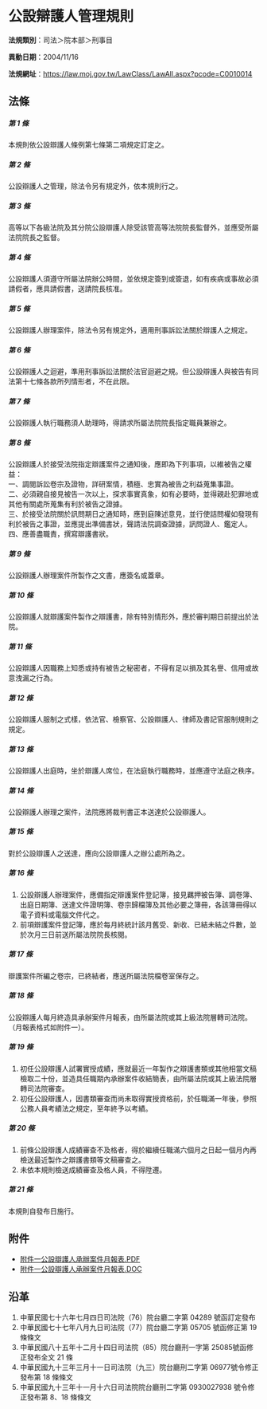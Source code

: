 # 公設辯護人管理規則




**法規類別**：司法＞院本部＞刑事目

**異動日期**：2004/11/16  

**法規網址**：https://law.moj.gov.tw/LawClass/LawAll.aspx?pcode=C0010014



## 法條
##### 第 1 條
本規則依公設辯護人條例第七條第二項規定訂定之。

##### 第 2 條
公設辯護人之管理，除法令另有規定外，依本規則行之。

##### 第 3 條
高等以下各級法院及其分院公設辯護人除受該管高等法院院長監督外，並應受所屬法院院長之監督。

##### 第 4 條
公設辯護人須遵守所屬法院辦公時間，並依規定簽到或簽退，如有疾病或事故必須請假者，應具請假書，送請院長核准。

##### 第 5 條
公設辯護人辦理案件，除法令另有規定外，適用刑事訴訟法關於辯護人之規定。

##### 第 6 條
公設辯護人之迴避，準用刑事訴訟法關於法官迴避之規。但公設辯護人與被告有同法第十七條各款所列情形者，不在此限。

##### 第 7 條
公設辯護人執行職務須人助理時，得請求所屬法院院長指定職員兼辦之。

##### 第 8 條
公設辯護人於接受法院指定辯護案件之通知後，應即為下列事項，以維被告之權益：                                                        
一、調閱訴訟卷宗及證物，詳研案情，積極、忠實為被告之利益蒐集事證。                                                           
二、必須親自接見被告一次以上，探求事實真象，如有必要時，並得親赴犯罪地或其他有關處所蒐集有利於被告之證據。                    
三、於接受法院關於訊問期日之通知時，應到庭陳述意見，並行使詰問權如發現有利於被告之事證，並應提出準備書狀，聲請法院調查證據，訊問證人、鑑定人。                                            
四、應善盡職責，撰寫辯護書狀。

##### 第 9 條
公設辯護人辦理案件所製作之文書，應簽名或蓋章。

##### 第 10 條
公設辯護人就辯護案件製作之辯護書，除有特別情形外，應於審判期日前提出於法院。

##### 第 11 條
公設辯護人因職務上知悉或持有被告之秘密者，不得有足以損及其名譽、信用或故意洩漏之行為。

##### 第 12 條
公設辯護人服制之式樣，依法官、檢察官、公設辯護人、律師及書記官服制規則之規定。

##### 第 13 條
公設辯護人出庭時，坐於辯護人席位，在法庭執行職務時，並應遵守法庭之秩序。

##### 第 14 條
公設辯護人辦理之案件，法院應將裁判書正本送達於公設辯護人。

##### 第 15 條
對於公設辯護人之送達，應向公設辯護人之辦公處所為之。

##### 第 16 條
1. 公設辯護人辦理案件，應備指定辯護案件登記簿，接見羈押被告簿、調卷簿、出庭日期簿、送達文件證明簿、卷宗歸檔簿及其他必要之簿冊，各該簿冊得以電子資料或電腦文件代之。
1. 前項辯護案件登記簿，應於每月終統計該月舊受、新收、已結未結之件數，並於次月三日前送所屬法院院長核閱。

##### 第 17 條
辯護案件所編之卷宗，已終結者，應送所屬法院檔卷室保存之。

##### 第 18 條
公設辯護人每月終造具承辦案件月報表，由所屬法院或其上級法院層轉司法院。（月報表格式如附件一）。

##### 第 19 條
1. 初任公設辯護人試署實授成績，應就最近一年製作之辯護書類或其他相當文稿檢取二十份，並造具任職期內承辦案件收結簡表，由所屬法院或其上級法院層轉司法院審查。
1. 初任公設辯護人，因書類審查而尚未取得實授資格前，於任職滿一年後，參照公務人員考績法之規定，至年終予以考績。

##### 第 20 條
1. 前條公設辯護人成績審查不及格者，得於繼續任職滿六個月之日起一個月內再檢送最近製作之辯護書類等文稿審查之。
1. 未依本規則檢送成績審查及格人員，不得陞遷。

##### 第 21 條
本規則自發布日施行。
## 附件
* [附件一公設辯護人承辦案件月報表.PDF](https://law.moj.gov.tw/LawClass/LawGetFile.ashx?FileId=0000233522)
* [附件一公設辯護人承辦案件月報表.DOC](https://law.moj.gov.tw/LawClass/LawGetFile.ashx?FileId=0000020010)
## 沿革
1. 中華民國七十六年七月四日司法院（76）院台廳二字第 04289  號函訂定發布
1. 中華民國七十七年八月九日司法院（77）院台廳二字第 05705  號函修正第 19 條條文
1. 中華民國八十五年十二月十四日司法院（85）院台廳刑一字第 25085號函修正發布全文 21 條
1. 中華民國九十三年三月十一日司法院（九三）院台廳刑二字第 06977號令修正發布第 18 條條文                                    
1. 中華民國九十三年十一月十六日司法院院台廳刑二字第 0930027938 號令修正發布第 8、18  條條文
